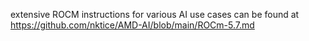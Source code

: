 extensive ROCM instructions for various AI use cases can be found at https://github.com/nktice/AMD-AI/blob/main/ROCm-5.7.md
